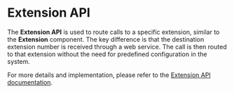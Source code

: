 # Extension API

The **Extension API** is used to route calls to a specific extension, similar to the **Extension** component. The key difference is that the destination extension number is received through a web service. The call is then routed to that extension without the need for predefined configuration in the system.

For more details and implementation, please refer to the [Extension API documentation](https://developers.simotelwebhooks/DialplanApiComponents/exten_api).